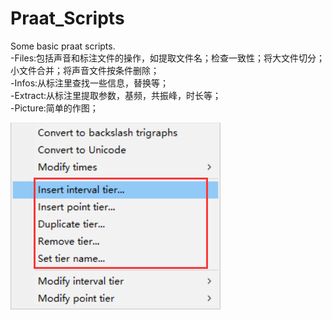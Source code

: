 # Praat_Scripts
Some basic praat scripts.  
-Files:包括声音和标注文件的操作，如提取文件名；检查一致性；将大文件切分；小文件合并；将声音文件按条件删除；  
-Infos:从标注里查找一些信息，替换等；  
-Extract:从标注里提取参数，基频，共振峰，时长等；  
-Picture:简单的作图；  

![image](./images/tiers_process.png)